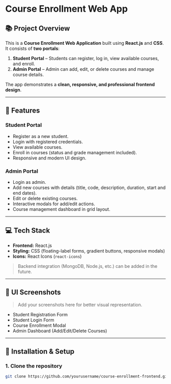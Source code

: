 # Course Enrollment Web App

## 📚 Project Overview
This is a **Course Enrollment Web Application** built using **React.js** and **CSS**.  
It consists of **two portals**:

1. **Student Portal** – Students can register, log in, view available courses, and enroll.  
2. **Admin Portal** – Admin can add, edit, or delete courses and manage course details.

The app demonstrates a **clean, responsive, and professional frontend design**.

---

## 🌟 Features

### Student Portal
- Register as a new student.
- Login with registered credentials.
- View available courses.
- Enroll in courses (status and grade management included).
- Responsive and modern UI design.

### Admin Portal
- Login as admin.
- Add new courses with details (title, code, description, duration, start and end dates).
- Edit or delete existing courses.
- Interactive modals for add/edit actions.
- Course management dashboard in grid layout.

---

## 💻 Tech Stack
- **Frontend:** React.js  
- **Styling:** CSS (floating-label forms, gradient buttons, responsive modals)  
- **Icons:** React Icons (`react-icons`)  

> Backend integration (MongoDB, Node.js, etc.) can be added in the future.

---

## 🎨 UI Screenshots
> Add your screenshots here for better visual representation.

- Student Registration Form  
- Student Login Form  
- Course Enrollment Modal  
- Admin Dashboard (Add/Edit/Delete Courses)

---

## 🚀 Installation & Setup

### 1. Clone the repository
```bash
git clone https://github.com/yourusername/course-enrollment-frontend.git
